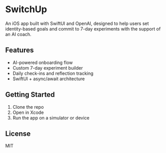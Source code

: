 # SwitchUp

An iOS app built with SwiftUI and OpenAI, designed to help users set identity-based goals and commit to 7-day experiments with the support of an AI coach.

## Features
- AI-powered onboarding flow
- Custom 7-day experiment builder
- Daily check-ins and reflection tracking
- SwiftUI + async/await architecture

## Getting Started
1. Clone the repo
2. Open  in Xcode
3. Run the app on a simulator or device

## License
MIT
